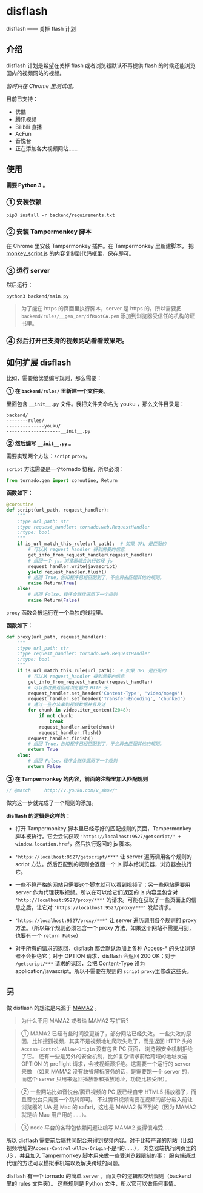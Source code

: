 # disflash
disflash —— 关掉 flash 计划

## 介绍
disflash 计划是希望在关掉 flash 或者浏览器默认不再提供 flash 的时候还能浏览国内的视频网站的视频。

*暂时只在 Chrome 里测试过。*

目前已支持：

* 优酷
* 腾讯视频
* Bilibili 直播
* AcFun
* 音悦台
* 正在添加各大视频网站……

## 使用

**需要 Python 3 。**

### ① 安装依赖
```
pip3 install -r backend/requirements.txt
```

### ② 安装 Tampermonkey 脚本

在 Chrome 里安装 Tampermonkey 插件。在 Tampermonkey 里新建脚本，
把 [monkey_script.js](https://github.com/sljeff/disflash/blob/master/monkey_script.js) 的内容复制到代码框里，保存即可。

### ③ 运行 server
然后运行：

```
python3 backend/main.py
```

> 为了能在 https 的页面里执行脚本，server 是 https 的。所以需要把 `backend/rules/__gen_cer/dfRootCA.pem` 添加到浏览器受信任的机构的证书里。

### ④ 然后打开已支持的视频网站看看效果吧。

## 如何扩展 disflash
比如，需要给优酷编写规则，那么需要：

**① 在 `backend/rules/` 里新建一个文件夹**。

里面包含 `__init__.py` 文件。我把文件夹命名为 youku ，那么文件目录是：
```
backend/
--------rules/
--------------youku/
--------------------__init__.py
```
**② 然后编写 `__init__.py` 。**

需要实现两个方法：`script` `proxy`。

`script` 方法需要是一个tornado 协程，所以必须：
```python
from tornado.gen import coroutine, Return
```

**函数如下：**
```python
@coroutine
def script(url_path, request_handler):
    """
    :type url_path: str
    :type request_handler: tornado.web.RequestHandler
    :rtype: bool
    """
    if is_url_match_this_rule(url_path):  # 如果 URL 是匹配的
        # 可以从 request_handler 得到需要的信息
        get_info_from_request_handler(request_handler)
        # 返回一个 js。浏览器端会执行这段 js
        request_handler.write(javascript)
        yield request_handler.flush()
        # 返回 True，告知程序已经匹配到了，不会再去匹配其他的规则。
        raise Return(True)
    else:
        # 返回 False，程序会继续遍历下一个规则
        raise Return(False)
```

`proxy` 函数会被运行在一个单独的线程里。

**函数如下：**

```python
def proxy(url_path, request_handler):
    """
    :type url_path: str
    :type request_handler: tornado.web.RequestHandler
    :rtype: bool
    """
    if is_url_match_this_rule(url_path):  # 如果 URL 是匹配的
        # 可以从 request_handler 得到需要的信息
        get_info_from_request_handler(request_handler)
        # 可以修改要返回给浏览器的 HTTP 头
        request_handler.set_header('Content-Type', 'video/mpeg4')
        request_handler.set_header('Transfer-Encoding', 'chunked')
        # 通过一些办法拿到视频数据并且发送
        for chunk in video.iter_content(2048):
            if not chunk:
                break
            request_handler.write(chunk)
            request_handler.flush()
        request_handler.finish()
        # 返回 True，告知程序已经匹配到了，不会再去匹配其他的规则。
        return True
    else:
        # 返回 False，程序会继续遍历下一个规则
        return False
```

**③ 在 Tampermonkey 的内容，前面的注释里加入匹配规则**

```javascript
// @match     http://v.youku.com/v_show/*
```
做完这一步就完成了一个规则的添加。

**disflash 的逻辑是这样的：**

* 打开 Tampermonkey 脚本里已经写好的匹配规则的页面，Tampermonkey 脚本被执行。它会尝试获取 `'https://localhost:9527/getscript/' + window.location.href`，然后执行返回的 js 脚本。

* `'https://localhost:9527/getscript/***'` 让 server 遍历调用各个规则的 script 方法。然后匹配到的规则会返回一个 js 脚本给浏览器，浏览器会执行它。

* 一些不算严格的网站只需要这个脚本就可以看到视频了；另一些网站需要用 server 作为代理获取视频。所以在可以给它们返回的 js 内容里包含对 `'http://localhost:9527/proxy/***'` 的请求。可能在获取了一些页面上的信息之后，让它对 `'https://localhost:9527/proxy/***'` 发起请求。

* `'https://localhost:9527/proxy/***'` 让 server 遍历调用各个规则的 proxy 方法。（所以每个规则必须包含一个 proxy 方法，如果这个网站不需要用到，也要有一个 `return False`）

* 对于所有的请求的返回，disflash 都会默认添加上各种 Access-* 的头让浏览器不会拒绝它；对于 OPTION 请求，disflash 会返回 200 OK；对于 `/getscript/***` 请求的返回，会把 Content-Type 设为 application/javascript。所以不需要在规则的 `script` `proxy`里修改这些头。

## 另

做 disflash 的想法是来源于 [MAMA2](https://github.com/zythum/mama2) 。
> 为什么不用 MAMA2 或者给 MAMA2 写扩展?

> ① MAMA2 已经有些时间没更新了，部分网站已经失效。
一些失效的原因，比如搜狐视频，其实不是视频地址爬取失败了，而是返回 HTTP 头的 `Access-Control-Allow-Origin` 没有包含 PC 页面，
浏览器安全机制拒绝了它。
还有一些是另外的安全机制，比如复杂请求前给跨域的地址发送 OPTION 的 preflight 请求，会被视频源拒绝。这需要一个运行的 server 来做
（如果 MAMA2 没有缺省解析服务的话，是需要跑一个 server 的，而这个 server 只用来返回播放器和播放地址，功能比较受限）。

> ② 一些网站比如音悦台/腾讯视频的 PC 版已经自带 HTML5 播放器了，而且音悦台只需要一个跳转即可。
不过腾讯视频需要在视频的部分载入前让浏览器的 UA 是 Mac 的 safari，这也是 MAMA2 做不到的（因为 MAMA2 就是给 Mac 用户用的……）。

> ③ node 平台的各种包依赖问题让编写 MAMA2 变得很难受……

所以 disflash 需要前后端共同配合来得到视频内容。对于比较严谨的网站（比如视频地址的`Access-Control-Allow-Origin`不是`*`的……），
浏览器端执行网页里的 JS ，并且加入 Tampermonkey 脚本用来做一些受浏览器限制的事；
服务端通过代理的方法可以模拟手机端以及解决跨域的问题。

disflash 有一个 tornado 的简单 server ，而复杂的逻辑都交给规则（backend 里的 rules 文件夹）。
这些规则是 Python 文件，所以它可以做任何事情。
